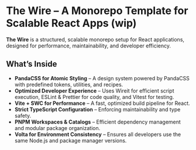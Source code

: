 # The Wire – A Monorepo Template for Scalable React Apps (wip)

**The Wire** is a structured, scalable monorepo setup for React applications, designed for performance, maintainability, and developer efficiency.  

## What’s Inside  

- **PandaCSS for Atomic Styling** – A design system powered by PandaCSS with predefined tokens, utilities, and recipes.  
- **Optimized Developer Experience** – Uses Wireit for efficient script execution, ESLint & Prettier for code quality, and Vitest for testing.  
- **Vite + SWC for Performance** – A fast, optimized build pipeline for React.  
- **Strict TypeScript Configuration** – Enforcing maintainability and type safety.  
- **PNPM Workspaces & Catalogs** – Efficient dependency management and modular package organization.  
- **Volta for Environment Consistency** – Ensures all developers use the same Node.js and package manager versions.
